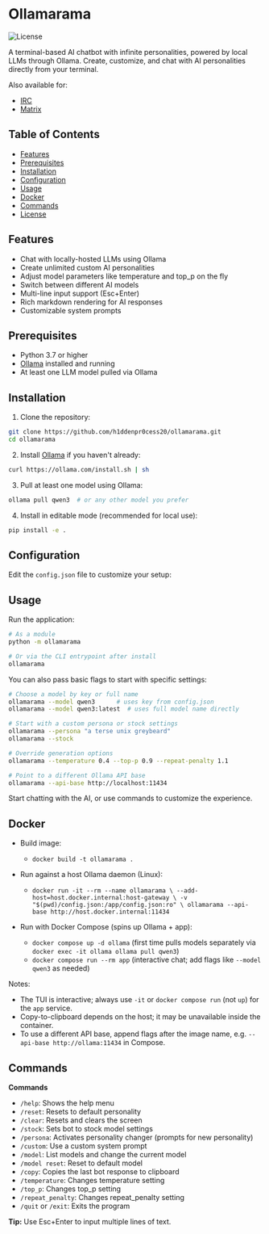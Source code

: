 # Ollamarama

![License](https://img.shields.io/github/license/h1ddenpr0cess20/ollamarama)

A terminal-based AI chatbot with infinite personalities, powered by local LLMs through Ollama. Create, customize, and chat with AI personalities directly from your terminal.

Also available for:
- [IRC](https://github.com/h1ddenpr0cess20/ollamarama-irc)
- [Matrix](https://github.com/h1ddenpr0cess20/ollamarama-matrix)

## Table of Contents

- [Features](#features)
- [Prerequisites](#prerequisites)
- [Installation](#installation)
- [Configuration](#configuration)
- [Usage](#usage)
- [Docker](#docker)
- [Commands](#commands)
- [License](#license)

## Features

- Chat with locally-hosted LLMs using Ollama
- Create unlimited custom AI personalities
- Adjust model parameters like temperature and top_p on the fly
- Switch between different AI models
- Multi-line input support (Esc+Enter)
- Rich markdown rendering for AI responses
- Customizable system prompts

## Prerequisites

- Python 3.7 or higher
- [Ollama](https://ollama.com/) installed and running
- At least one LLM model pulled via Ollama

## Installation

1. Clone the repository:
```bash
git clone https://github.com/h1ddenpr0cess20/ollamarama.git
cd ollamarama
```

2. Install [Ollama](https://ollama.com/) if you haven't already:
```bash
curl https://ollama.com/install.sh | sh
```

3. Pull at least one model using Ollama:
```bash
ollama pull qwen3  # or any other model you prefer
```

4. Install in editable mode (recommended for local use):
```bash
pip install -e .
```

## Configuration

Edit the `config.json` file to customize your setup:

## Usage

Run the application:
```bash
# As a module
python -m ollamarama

# Or via the CLI entrypoint after install
ollamarama
```

You can also pass basic flags to start with specific settings:

```bash
# Choose a model by key or full name
ollamarama --model qwen3      # uses key from config.json
ollamarama --model qwen3:latest  # uses full model name directly

# Start with a custom persona or stock settings
ollamarama --persona "a terse unix greybeard"
ollamarama --stock

# Override generation options
ollamarama --temperature 0.4 --top-p 0.9 --repeat-penalty 1.1

# Point to a different Ollama API base
ollamarama --api-base http://localhost:11434
```

Start chatting with the AI, or use commands to customize the experience.

## Docker

- Build image:
  - `docker build -t ollamarama .`

- Run against a host Ollama daemon (Linux):
  - `docker run -it --rm --name ollamarama \
     --add-host=host.docker.internal:host-gateway \
     -v "$(pwd)/config.json:/app/config.json:ro" \
     ollamarama --api-base http://host.docker.internal:11434`

- Run with Docker Compose (spins up Ollama + app):
  - `docker compose up -d ollama` (first time pulls models separately via `docker exec -it ollama ollama pull qwen3`)
  - `docker compose run --rm app` (interactive chat; add flags like `--model qwen3` as needed)

Notes:
- The TUI is interactive; always use `-it` or `docker compose run` (not `up`) for the `app` service.
- Copy-to-clipboard depends on the host; it may be unavailable inside the container.
- To use a different API base, append flags after the image name, e.g. `--api-base http://ollama:11434` in Compose.

## Commands

**Commands**

* `/help`: Shows the help menu
* `/reset`: Resets to default personality
* `/clear`: Resets and clears the screen
* `/stock`: Sets bot to stock model settings
* `/persona`: Activates personality changer (prompts for new personality)
* `/custom`: Use a custom system prompt
* `/model`: List models and change the current model
* `/model reset`: Reset to default model
* `/copy`: Copies the last bot response to clipboard
* `/temperature`: Changes temperature setting
* `/top_p`: Changes top_p setting
* `/repeat_penalty`: Changes repeat_penalty setting
* `/quit` or `/exit`: Exits the program

**Tip:** Use Esc+Enter to input multiple lines of text.
